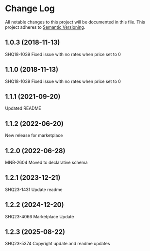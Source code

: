 # Change Log
All notable changes to this project will be documented in this file.
This project adheres to [Semantic Versioning](http://semver.org/).

## 1.0.3 (2018-11-13)
SHQ18-1039 Fixed issue with no rates when price set to 0


## 1.1.0 (2018-11-13)
SHQ18-1039 Fixed issue with no rates when price set to 0


## 1.1.1 (2021-09-20)
Updated README


## 1.1.2 (2022-06-20)
New release for marketplace


## 1.2.0 (2022-06-28)
MNB-2604 Moved to declarative schema


## 1.2.1 (2023-12-21)
SHQ23-1431 Update readme


## 1.2.2 (2024-12-20)
SHQ23-4066 Marketplace Update


## 1.2.3 (2025-08-22)
SHQ23-5374 Copyright update and readme updates


